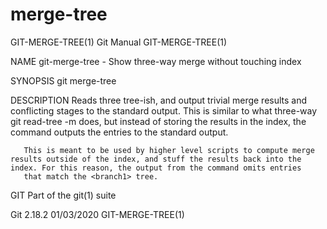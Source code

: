  # merge-tree 
GIT-MERGE-TREE(1)                                                                                 Git Manual                                                                                GIT-MERGE-TREE(1)

NAME
       git-merge-tree - Show three-way merge without touching index

SYNOPSIS
       git merge-tree <base-tree> <branch1> <branch2>

DESCRIPTION
       Reads three tree-ish, and output trivial merge results and conflicting stages to the standard output. This is similar to what three-way git read-tree -m does, but instead of storing the results in
       the index, the command outputs the entries to the standard output.

       This is meant to be used by higher level scripts to compute merge results outside of the index, and stuff the results back into the index. For this reason, the output from the command omits entries
       that match the <branch1> tree.

GIT
       Part of the git(1) suite

Git 2.18.2                                                                                        01/03/2020                                                                                GIT-MERGE-TREE(1)
